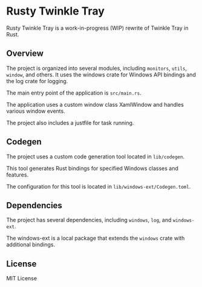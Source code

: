 # Rusty Twinkle Tray

Rusty Twinkle Tray is a work-in-progress (WIP) rewrite of Twinkle Tray in Rust.

## Overview

The project is organized into several modules, including ```monitors```, ```utils```, ```window```, and others. It uses the windows crate for Windows API bindings and the log crate for logging.

The main entry point of the application is ```src/main.rs```.

The application uses a custom window class XamlWindow and handles various window events.

The project also includes a justfile for task running.

## Codegen

The project uses a custom code generation tool located in ```lib/codegen```.

This tool generates Rust bindings for specified Windows classes and features.

The configuration for this tool is located in ```lib/windows-ext/Codegen.toml```.

## Dependencies

The project has several dependencies, including ```windows```, ```log```, and ```windows-ext```. 

The windows-ext is a local package that extends the ```windows``` crate with additional bindings.

## License

MIT License
